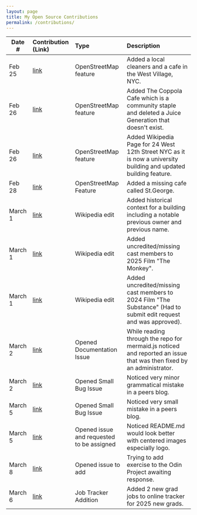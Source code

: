 ```yaml
---
layout: page
title: My Open Source Contributions
permalink: /contributions/
---
```


<!--
Type of the contribution should be "Wikipedia edit", "OpenStreet Map feature", "Documentation", "Course website", "Blog",
"Browser Add-on", etc.

The description should include a brief summary of what you did.

The link should bring us to a public page that shows your contribution. 

Replace the first row with your own contribution. 

-->





| Date #       | Contribution (Link)  | Type  | Description |
|---|:---|:---|:---|
| Feb 25  | [link](https://www.openstreetmap.org/user/Brizenb/history#map=19/40.731894/-74.002223)   | OpenStreetMap feature |  Added a local cleaners and a cafe in the West Village, NYC.   |
| Feb 26 | [link](https://www.openstreetmap.org/changeset/162994003#map=19/40.732355/-74.001518)    | OpenStreetMap feature     | Added The Coppola Cafe which is a community staple and deleted a Juice Generation that doesn't exist.      |
| Feb 26  | [link](https://www.openstreetmap.org/changeset/162994249#map=19/40.734939/-73.995840)     | OpenStreetMap feature      | Added Wikipedia Page for 24 West 12th Street NYC as it is now a university building and updated building feature.      |
| Feb 28 |[link](https://www.openstreetmap.org/changeset/163071874)| OpenStreetMap Feature | Added a missing cafe called St.George. |
| March 1 | [link](https://en.wikipedia.org/w/index.php?title=Casa_Italiana_Zerilli-Marim%C3%B2&oldid=1278338061)| Wikipedia edit | Added historical context for a building including a notable previous owner and previous name.|
| March 1 | [link](https://en.wikipedia.org/w/index.php?title=The_Monkey_(film)&oldid=1278341393) | Wikipedia edit | Added uncredited/missing cast members to 2025 Film "The Monkey". |
| March 1 | [link](https://en.wikipedia.org/wiki/Talk:The_Substance) | Wikipedia edit | Added uncredited/missing cast members to 2024 Film "The Substance" (Had to submit edit request and was approved). |
| March 2 | [link](https://github.com/mermaid-js/mermaid/pull/6342) | Opened Documentation Issue | While reading through the repo for mermaid.js noticed and reported an issue that was then fixed by an administrator. |
| March 2 | [link](https://github.com/ossd-s25/Harry-Yang0518-weekly/issues/2) | Opened Small Bug Issue | Noticed very minor grammatical mistake in a peers blog. |
| March 5 | [link](https://github.com/ossd-s25/foxzhang1224-weekly/issues/1) | Opened Small Bug Issue | Noticed very small mistake in a peers blog. |
| March 5 | [link](https://github.com/linkedin/school-of-sre/issues/182) | Opened issue and requested to be assigned | Noticed README.md would look better with centered images especially logo. |
| March 8 | [link](https://github.com/TheOdinProject/javascript-exercises/issues/529) | Opened issue to add | Trying to add exercise to the Odin Project awaiting response. |
| March 6 | [link](https://github.com/SimplifyJobs/New-Grad-Positions/issues/1007) | Job Tracker Addition | Added 2 new grad jobs to online tracker for 2025 new grads. |